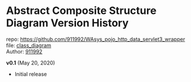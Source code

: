 # Abstract Composite Structure Diagram Version History
repo: https://github.com/911992/WAsys_pojo_http_data_servlet3_wrapper  
file: [class_diagram](./abstract_composite_struct_diagram.svg)  
Author: [911992](https://github.com/911992)  


**v0.1** (May 20, 2020)

* Initial release